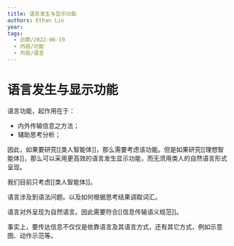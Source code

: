 ```yaml
---
title: 语言发生与显示功能
authors: Ethan Lin
year:
tags:
  - 日期/2022-06-19 
  - 内容/功能 
  - 内容/语言 
---
```



# 语言发生与显示功能








语言功能，起作用在于：
- 内外传输信息之方法；
- 辅助思考分析；

因此，如果要研究[[类人智能体]]，那么需要考虑该功能。但是如果研究[[理想智能体]]，那么可以采用更高效的语言发生显示功能，而无须用类人的自然语言形式呈现。

我们目前只考虑[[类人智能体]]。

语言涉及到语法问题。以及如何根据思考结果调取词汇。

语言对外呈现为自然语言。因此需要符合[[信息传输语义规范]]。

事实上，要传达信息不仅仅是依靠语言及其语言方式，还有其它方式，例如示意图、动作示范等。





